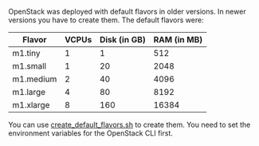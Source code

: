 OpenStack was deployed with default flavors in older versions. In newer versions you have to create them. The default flavors were:

|Flavor|VCPUs|Disk (in GB)|RAM (in MB)|
|---|---|---|---|
|m1.tiny|1|1|512|
|m1.small|1|20|2048|
|m1.medium|2|40|4096|
|m1.large|4|80|8192|
|m1.xlarge|8|160|16384|

You can use [create_default_flavors.sh](create_default_flavors.sh) to create them. You need to set the environment variables for the OpenStack CLI first.